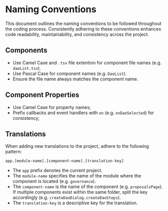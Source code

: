 # Naming Conventions

This document outlines the naming conventions to be followed throughout the coding process. Consistently adhering to these conventions enhances code readability, maintainability, and consistency across the project.

## Components

- Use Camel Case and `.tsx` file extention for component file names (e.g. `daoList.tsx`).
- Use Pascal Case for component names (e.g. `DaoList`).
- Ensure the file name always matches the component name.

## Component Properties

- Use Camel Case for property names;
- Prefix callbacks and event handlers with `on` (e.g. `onDaoSelected`) for consistency;

## Translations

When adding new translations to the project, adhere to the following pattern:

```
app.[module-name].[component-name].[translation-key]
```

- The `app` prefix denotes the current project.
- The `module-name` specifies the name of the module where the component is located (e.g. `governance`).
- The `component-name` is the name of the component (e.g. `proposalsPage`). If multiple components exist within the same
  folder, split the key accordingly (e.g. `createDaoDialog.createDaoSteps`).
- The `translation-key` is a descriptive key for the translation.
